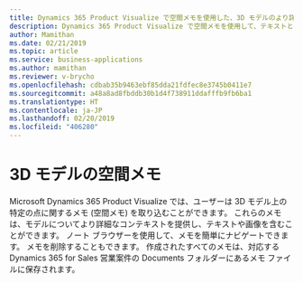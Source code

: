 ```yaml
---
title: Dynamics 365 Product Visualize で空間メモを使用した、3D モデルのより詳細なコンテキストの提供
description: Dynamics 365 Product Visualize で空間メモを使用して、テキストとイメージを含む 3D モデルのより詳細なコンテキストを提供します。
author: Mamithan
ms.date: 02/21/2019
ms.topic: article
ms.service: business-applications
ms.author: mamithan
ms.reviewer: v-brycho
ms.openlocfilehash: cdbab35b9463ebf85dda21fdfec8e3745b0411e7
ms.sourcegitcommit: a48a8ad8fbddb30b1d4f738911ddafffb9fb6ba1
ms.translationtype: HT
ms.contentlocale: ja-JP
ms.lasthandoff: 02/20/2019
ms.locfileid: "406280"
---
```

# <a name="spatial-notes-for-3d-models"></a>3D モデルの空間メモ

Microsoft Dynamics 365 Product Visualize では、ユーザーは 3D モデル上の特定の点に関するメモ (空間メモ) を取り込むことができます。 これらのメモは、モデルについてより詳細なコンテキストを提供し、テキストや画像を含むことができます。 ノート ブラウザーを使用して、メモを簡単にナビゲートできます。 メモを削除することもできます。 作成されたすべてのメモは、対応する Dynamics 365 for Sales 営業案件の Documents フォルダーにあるメモ ファイルに保存されます。
